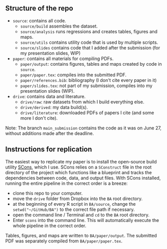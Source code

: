 ## Structure of the repo

- `source`: contains all code.
  - `source/build` assembles the dataset.
  - `source/analysis` runs regressions and creates tables, figures and maps.
  - `source/utils` contains utility code that is used by multiple scripts.
  - `source/slides` contains code that I added after the submission (for my presentation slides, WIP)
- `paper`: contains all materials for compiling PDFs.
  - `paper/output`: contains figures, tables and maps created by code in `source`.
  - `paper/paper.tex`: compiles into the submitted PDF.
  - `paper/references.bib`: bibliography (I don't cite every paper in it)
  - `paper/slides.tex`: not part of my submission, compiles into my presentation slides (WIP).
- `drive`: contains data and literature.
  - `drive/raw`: raw datasets from which I build everything else.
  - `drive/derived`: my data build(s).
  - `drive/literature`: downloaded PDFs of papers I cite (and some more I don't cite).

Note: The branch `main_submission` contains the code as it was on June 27, without additions made after the deadline.

## Instructions for replication

The easiest way to replicate my paper is to install the open-source build utility [SCons](https://scons.org/pages/download.html), which I use. SCons relies on a `SConstruct` file in the root directory of the project which functions like a blueprint and tracks the dependencies between code, data, and output files. With SCons installed, running the entire pipeline in the correct order is a breeze:
- clone this repo to your computer.
- move the `drive` folder from Dropbox into the `BA` root directory.
- at the beginning of every R script in `BA/source`, change the `setwd("~/GitHub/BA")` to the correct file path if necessary.
- open the command line / Terminal and `cd` to the `BA` root directory.
- Enter `scons` into the command line. This will automatically execute the whole pipeline in the correct order.

Tables, figures, and maps are written to `BA/paper/output`. The submitted PDF was separately compiled from `BA/paper/paper.tex`.

